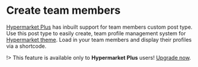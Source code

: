 # Create team members

[Hypermarket Plus](https://www.mypreview.one) has inbuilt support for team members custom post type. Use this post type to easily create, team profile management system for [Hypermarket theme](http://demo.mypreview.one/hypermarket/about). Load in your team members and display their profiles via a shortcode.

!> This feature is available only to **Hypermarket Plus** users! [Upgrade now](https://www.mypreview.one).
